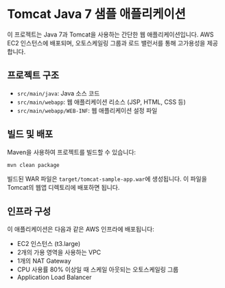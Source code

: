 # Tomcat Java 7 샘플 애플리케이션

이 프로젝트는 Java 7과 Tomcat을 사용하는 간단한 웹 애플리케이션입니다. AWS EC2 인스턴스에 배포되며, 오토스케일링 그룹과 로드 밸런서를 통해 고가용성을 제공합니다.

## 프로젝트 구조

- `src/main/java`: Java 소스 코드
- `src/main/webapp`: 웹 애플리케이션 리소스 (JSP, HTML, CSS 등)
- `src/main/webapp/WEB-INF`: 웹 애플리케이션 설정 파일

## 빌드 및 배포

Maven을 사용하여 프로젝트를 빌드할 수 있습니다:

```bash
mvn clean package
```

빌드된 WAR 파일은 `target/tomcat-sample-app.war`에 생성됩니다. 이 파일을 Tomcat의 웹앱 디렉토리에 배포하면 됩니다.

## 인프라 구성

이 애플리케이션은 다음과 같은 AWS 인프라에 배포됩니다:

- EC2 인스턴스 (t3.large)
- 2개의 가용 영역을 사용하는 VPC
- 1개의 NAT Gateway
- CPU 사용률 80% 이상일 때 스케일 아웃되는 오토스케일링 그룹
- Application Load Balancer 